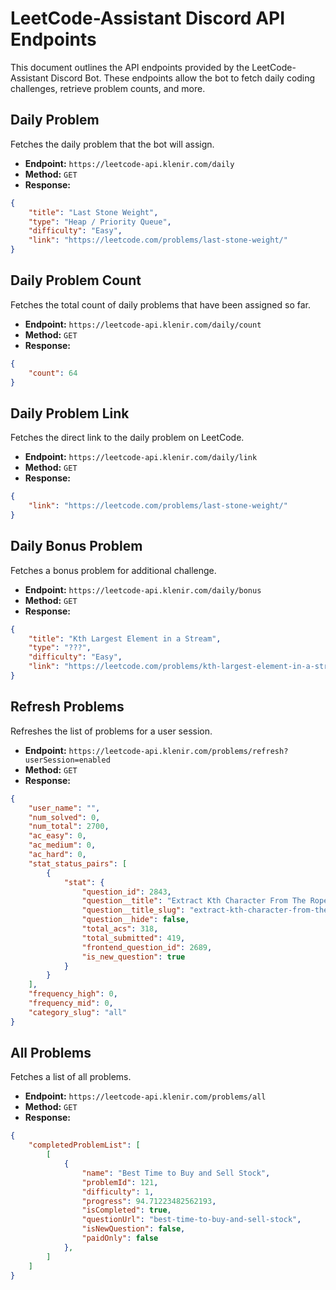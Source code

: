 # LeetCode-Assistant Discord API Endpoints

This document outlines the API endpoints provided by the LeetCode-Assistant Discord Bot. These endpoints allow the bot to fetch daily coding challenges, retrieve problem counts, and more.

## Daily Problem

Fetches the daily problem that the bot will assign. 

- **Endpoint:** `https://leetcode-api.klenir.com/daily`
- **Method:** `GET`
- **Response:**

```json
{
    "title": "Last Stone Weight",
    "type": "Heap / Priority Queue",
    "difficulty": "Easy",
    "link": "https://leetcode.com/problems/last-stone-weight/"
}
```

## Daily Problem Count

Fetches the total count of daily problems that have been assigned so far. 

- **Endpoint:** `https://leetcode-api.klenir.com/daily/count`
- **Method:** `GET`
- **Response:**

```json
{
    "count": 64
}
```

## Daily Problem Link

Fetches the direct link to the daily problem on LeetCode.

- **Endpoint:** `https://leetcode-api.klenir.com/daily/link`
- **Method:** `GET`
- **Response:**

```json
{
    "link": "https://leetcode.com/problems/last-stone-weight/"
}
```

## Daily Bonus Problem

Fetches a bonus problem for additional challenge.

- **Endpoint:** `https://leetcode-api.klenir.com/daily/bonus`
- **Method:** `GET`
- **Response:**

```json
{
    "title": "Kth Largest Element in a Stream",
    "type": "???",
    "difficulty": "Easy",
    "link": "https://leetcode.com/problems/kth-largest-element-in-a-stream/"
}
```

## Refresh Problems

Refreshes the list of problems for a user session.

- **Endpoint:** `https://leetcode-api.klenir.com/problems/refresh?userSession=enabled`
- **Method:** `GET`
- **Response:**

```json
{
    "user_name": "",
    "num_solved": 0,
    "num_total": 2700,
    "ac_easy": 0,
    "ac_medium": 0,
    "ac_hard": 0,
    "stat_status_pairs": [
        {
            "stat": {
                "question_id": 2843,
                "question__title": "Extract Kth Character From The Rope Tree",
                "question__title_slug": "extract-kth-character-from-the-rope-tree",
                "question__hide": false,
                "total_acs": 318,
                "total_submitted": 419,
                "frontend_question_id": 2689,
                "is_new_question": true
            }
        }
    ],
    "frequency_high": 0,
    "frequency_mid": 0,
    "category_slug": "all"
}
```

## All Problems

Fetches a list of all problems.

- **Endpoint:** `https://leetcode-api.klenir.com/problems/all`
- **Method:** `GET`
- **Response:**

```json
{
    "completedProblemList": [
        [
            {
                "name": "Best Time to Buy and Sell Stock",
                "problemId": 121,
                "difficulty": 1,
                "progress": 94.71223482562193,
                "isCompleted": true,
                "questionUrl": "best-time-to-buy-and-sell-stock",
                "isNewQuestion": false,
                "paidOnly": false
            },
        ]
    ]
}
```